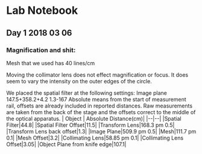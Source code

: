 # Lab Notebook 
## Day 1 2018 03 06
### Magnification and shit:



Mesh that we used has 40 lines/cm

Moving the collimator lens does not effect magnification or focus. It does seem to vary the intensity on the outer edges of the circle. 

We placed the spatial filter at the following settings:
Image plane
147.5+358.2+4.2
1.3-167
Absolute means from the start of measurement rail, offsets are already included in reported distances. Raw measurements are taken from the back of the stage and the offsets correct to the middle of the optical apparatus. 
| Object | Absolute Distance(cm)|
|--|--|
|Spatial Filter|44.8|
|Spatial Filter Offset|11.5|
|Transform Lens|168.3 pm 0.5|
|Transform Lens back offset|1.3|
|Image Plane|509.9 pm 0.5|
|Mesh|111.7 pm 0.1|
|Mesh Offset|3.2|
|Collimating Lens|58.85 pm 0.1|
|Collimating Lens Offset|3.05|
|Object Plane from knife edge|107.1|
<!--stackedit_data:
eyJoaXN0b3J5IjpbMTI1OTU5NTA5MiwxNzkxNjI5MjE2XX0=
-->